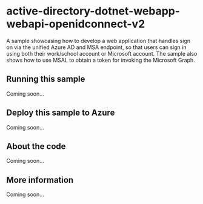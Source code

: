 # active-directory-dotnet-webapp-webapi-openidconnect-v2
A sample showcasing how to develop a web application that handles sign on via the unified Azure AD and MSA endpoint, so that users can sign in using both their work/school account or Microsoft account. The sample also shows how to use MSAL to obtain a token for invoking the Microsoft Graph.
## Running this sample
Coming soon...
## Deploy this sample to Azure
Coming soon...
## About the code
Coming soon...
## More information
Coming soon...